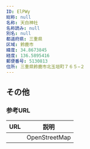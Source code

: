 ```yaml
---
ID: ElPWy
総称: null
名称: 天白神社
名称読み: null
別名: null
都道府県: 三重県
区域: 鈴鹿市
緯度: 34.8673845
経度: 136.5895416
郵便番号: 5130813
住所: 三重県鈴鹿市北玉垣町７６５−２
---
```


## その他

### 参考URL

| URL | 説明          |
| --- | ------------- |
|     | OpenStreetMap |
